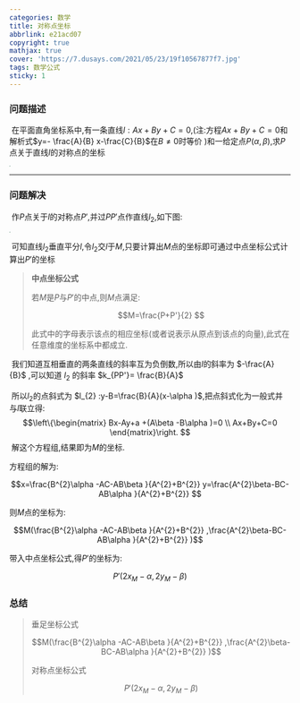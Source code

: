 ```yaml
---
categories: 数学
title: 对称点坐标
abbrlink: e21acd07
copyright: true
mathjax: true
cover: 'https://7.dusays.com/2021/05/23/19f10567877f7.jpg'
tags: 数学公式
sticky: 1
---
```


### 问题描述



​	在平面直角坐标系中,有一条直线$l: Ax+By+C=0$,(注:方程$Ax+By+C=0$和解析式$y=- \frac{A}{B} x-\frac{C}{B}$在$B\ne 0$时等价 )和一给定点$P(\alpha,\beta )$,求$P$点关于直线$l$的对称点的坐标

<img src="https://s1.ax1x.com/2020/07/30/auHbKH.png" style="zoom: 15%;" />

<!-- more -->

---

### 问题解决

​	作$P$点关于$l$的对称点$P'$,并过$PP'$点作直线$l_{2}$,如下图:

<img src="https://s1.ax1x.com/2020/08/01/aGm0nP.png" style="zoom:15%;" />

​	可知直线$l_{2}$垂直平分$l$,令$l_{2}$交$l$于$M$,只要计算出$M$点的坐标即可通过<span id="inline-blue">中点坐标公式</span>计算出$P'$的坐标

> **中点坐标公式**
>
> 若$M$是$P$与$P'$的中点,则$M$点满足:
>
>  $$M=\frac{P+P'}{2} $$
>
> 此式中的字母表示该点的相应坐标(或者说表示从原点到该点的向量),此式在任意维度的坐标系中都成立.

​	我们知道互相垂直的两条直线的斜率互为负倒数,所以由$l$的斜率为 $-\frac{A}{B}$ ,可以知道 $l_{2}$ 的斜率 $k_{PP'}= \frac{B}{A}$

​	所以$l_{2}$的点斜式为 $l_{2} :y-B=\frac{B}{A}(x-\alpha )$,把点斜式化为一般式并与$l$联立得:
$$\left\{\begin{matrix} 
  Bx-Ay+a +(A\beta -B\alpha )=0 \\  
  Ax+By+C=0 
\end{matrix}\right. $$
​	解这个方程组,结果即为$M$的坐标.

方程组的解为:

$$x=\frac{B^{2}\alpha -AC-AB\beta }{A^{2}+B^{2}}
y=\frac{A^{2}\beta-BC-AB\alpha }{A^{2}+B^{2}}  $$

则$M$点的坐标为:

$$M(\frac{B^{2}\alpha -AC-AB\beta }{A^{2}+B^{2}}
,\frac{A^{2}\beta-BC-AB\alpha }{A^{2}+B^{2}}  )$$

带入中点坐标公式,得$P'$的坐标为:

$$P'(2x_{M}-\alpha,2y_{M}-\beta)$$

### 总结

><span id="inline-purple">垂足坐标公式</span>
>
>$$M(\frac{B^{2}\alpha -AC-AB\beta }{A^{2}+B^{2}}
,\frac{A^{2}\beta-BC-AB\alpha }{A^{2}+B^{2}}  )$$
>
> <span id="inline-purple">对称点坐标公式</span>
> 
> $$P'(2x_{M}-\alpha,2y_{M}-\beta)$$